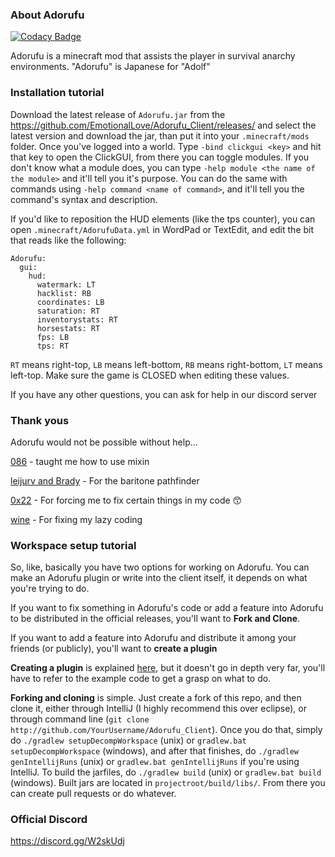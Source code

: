 ### About Adorufu

[![Codacy Badge](https://api.codacy.com/project/badge/Grade/a2cc5fb986d44f5fa71edfee1edea817)](https://app.codacy.com/app/EmotionalLove/Adorufu_Client?utm_source=github.com&utm_medium=referral&utm_content=EmotionalLove/Adorufu_Client&utm_campaign=Badge_Grade_Settings)

Adorufu is a minecraft mod that assists the player in survival anarchy environments. "Adorufu" is Japanese for "Adolf"

### Installation tutorial

Download the latest release of `Adorufu.jar` from the https://github.com/EmotionalLove/Adorufu_Client/releases/ and select the latest version and download the jar, than put it into your `.minecraft/mods` folder. Once you've logged into a world. Type `-bind clickgui <key>` and hit that key to open the ClickGUI, from there you can toggle modules. If you don't know what a module does, you can type `-help module <the name of the module>` and it'll tell you it's purpose. You can do the same with commands using `-help command <name of command>`, and it'll tell you the command's syntax and description.

If you'd like to reposition the HUD elements (like the tps counter), you can open `.minecraft/AdorufuData.yml` in WordPad or TextEdit, and edit the bit that reads like the following:

```
Adorufu:
  gui:
    hud:
      watermark: LT
      hacklist: RB
      coordinates: LB
      saturation: RT
      inventorystats: RT
      horsestats: RT
      fps: LB
      tps: RT
```

`RT` means right-top, `LB` means left-bottom, `RB` means right-bottom, `LT` means left-top. Make sure the game is CLOSED when editing these values.

If you have any other questions, you can ask for help in our discord server

### Thank yous

Adorufu would not be possible without help...

[086](https://github.com/zeroeightysix/) - taught me how to use mixin

[leijurv and Brady](https://github.com/cabaletta/baritone) - For the baritone pathfinder

[0x22](https://github.com/0-x-2-2) - For forcing me to fix certain things in my code :kissing_smiling_eyes:

[wine](https://github.com/wine) - For fixing my lazy coding

### Workspace setup tutorial

So, like, basically you have two options for working on Adorufu. You can make an Adorufu plugin or write into the client itself, it depends on what you're trying to do.

If you want to fix something in Adorufu's code or add a feature into Adorufu to be distributed in the official releases, you'll want to **Fork and Clone**.

If you want to add a feature into Adorufu and distribute it among your friends (or publicly), you'll want to **create a plugin**

**Creating a plugin** is explained [here](http://sashadev.me/EmotionalLove/AdorufuExamplePlugin), but it doesn't go in depth very far, you'll have to refer to the example code to get a grasp on what to do.

**Forking and cloning** is simple. Just create a fork of this repo, and then clone it, either through IntelliJ (I highly recommend this over eclipse), or through command line (`git clone http://github.com/YourUsername/Adorufu_Client`). Once you do that, simply do `./gradlew setupDecompWorkspace` (unix) or `gradlew.bat setupDecompWorkspace` (windows), and after that finishes, do `./gradlew genIntellijRuns` (unix) or `gradlew.bat genIntellijRuns` if you're using IntelliJ. To build the jarfiles, do `./gradlew build` (unix) or `gradlew.bat build` (windows). Built jars are located in `projectroot/build/libs/`. From there you can create pull requests or do whatever.

### Official Discord
https://discord.gg/W2skUdj
